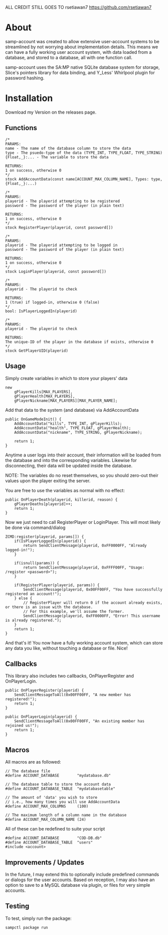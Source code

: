 ALL CREDIT STILL GOES TO rsetiawan7 
https://github.com/rsetiawan7

# About

samp-account was created to allow extensive user-account systems to be streamlined by not worrying about implementation details. This means we can have a fully working user account system, with data loaded from a database, and stored to a database, all with one function call.

samp-account uses the SA:MP native SQLite database system for storage, Slice's pointers library for data binding, and Y_Less' Whirlpool plugin for password hashing.

# Installation

Download my Version on the releases page.

## Functions

```pawn
/*
PARAMS:  
name - The name of the database column to store the data  
type - The psuedo-type of the data (TYPE_INT, TYPE_FLOAT, TYPE_STRING)  
{Float,_}:... - The variable to store the data  
  
RETURNS:  
1 on success, otherwise 0  
*/
stock AddAccountData(const name[ACCOUNT_MAX_COLUMN_NAME], Types: type, {Float,_}:...)
```

```pawn
/*
PARAMS:  
playerid - The playerid attempting to be registered  
password - The password of the player (in plain text)  
  
RETURNS:  
1 on success, otherwise 0  
*/
stock RegisterPlayer(playerid, const password[]) 
```

```pawn
/*
PARAMS:  
playerid - The playerid attempting to be logged in  
password - The password of the player (in plain text)  
  
RETURNS:  
1 on success, otherwise 0 
*/
stock LoginPlayer(playerid, const password[])
```

```pawn
/*
PARAMS:  
playerid - The playerid to check  
  
RETURNS:  
1 (true) if logged-in, otherwise 0 (false) 
*/
bool: IsPlayerLoggedIn(playerid)
```
  
```pawn
/*
PARAMS:  
playerid - The playerid to check  
  
RETURNS:  
The unique-ID of the player in the database if exists, otherwise 0  
*/
stock GetPlayerUID(playerid)
```

## Usage

Simply create variables in which to store your players' data

```pawn
new
    gPlayerKills[MAX_PLAYERS],
    gPlayerHealth[MAX_PLAYERS],
    gPlayerNickname[MAX_PLAYERS][MAX_PLAYER_NAME];
```

Add that data to the system (and database) via AddAccountData

```pawn
public OnGameModeInit() {
    AddAccountData("kills", TYPE_INT, gPlayerKills);
    AddAccountData("health", TYPE_FLOAT, gPlayerHealth);
    AddAccountData("nickname", TYPE_STRING, gPlayerNickname);

    return 1;
}
```

Anytime a user logs into their account, their information will be loaded from the database and into the corresponding variables. Likewise for disconnecting, their data will be updated inside the database.

NOTE: The variables do no reset themselves, so you should zero-out their values upon the player exiting the server.

You are free to use the variables as normal with no effect:

```pawn
public OnPlayerDeath(playerid, killerid, reason) {
    gPlayerDeaths[playerid]++;
    return 1;
}
```

Now we just need to call RegisterPlayer or LoginPlayer. This will most likely be done via command/dialog
```pawn
ZCMD:register(playerid, params[]) {
    if(IsPlayerLoggedIn(playerid)) {
        return SendClientMessage(playerid, 0xFF0000FF, "Already logged-in!");
    }

    if(isnull(params)) {
        return SendClientMessage(playerid, 0xFFFF00FF, "Usage: /register <password>");
    }

    if(RegisterPlayer(playerid, params)) {
        SendClientMessage(playerid, 0x00FF00FF, "You have successfully registered an account!");
    } else {
        // RegisterPlayer will return 0 if the account already exists, or there is an issue with the database.
        // For this example, we'll assume the former.
        SendClientMessage(playerid, 0xFF0000FF, "Error! This username is already registered.");
    }
    return 1;
}
```

And that's it! You now have a fully working account system, which can store any data you like, without touching a database or file. Nice!

## Callbacks

This library also includes two callbacks, OnPlayerRegister and OnPlayerLogin.

```pawn
public OnPlayerRegister(playerid) {
    SendClientMessageToAll(0x00FF00FF, "A new member has registered!");
    return 1;
}

public OnPlayerLogin(playerid) {
    SendClientMessageToAll(0x00FF00FF, "An existing member has rejoined us!");
    return 1;
}
```

## Macros

All macros are as followed:

```pawn
// The database file
#define ACCOUNT_DATABASE        "mydatabase.db"
```

```pawn
// The database table to store the account data
#define ACCOUNT_DATABASE_TABLE  "mydatabasetable"
```

```pawn
// The amount of 'data' you wish to store
// i.e., how many times you will use AddAccountData
#define ACCOUNT_MAX_COLUMNS     (100)
```

```pawn
// The maximum length of a column name in the database
#define ACCOUNT_MAX_COLUMN_NAME (24)
```

All of these can be redefined to suite your script
```pawn
#define ACCOUNT_DATABASE        "COD-DB.db"
#define ACCOUNT_DATABASE_TABLE  "users"
#include <account>
```

## Improvements / Updates

In the future, I may extend this to optionally include predefined commands or dialogs for the user accounts. Based on reception, I may also have an option to save to a MySQL database via plugin, or files for very simple accounts.

## Testing

To test, simply run the package:

```bash
sampctl package run
```
